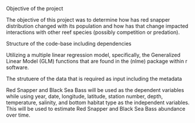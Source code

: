 Objective of the project

  The objective of this project was to determine how has red snapper distribution changed with its population and how has that change 
impacted interactions with other reef species (possibly competition or predation). 


Structure of the code-base including dependencies

  Utilizing a multiple linear regression model, specifically, the Generalized Linear Model (GLM) functions that are found in the (nlme) package 
within r software. 

The strutuere of the data that is required as input including the metadata

  Red Snapper and Black Sea Bass will be used as the dependent variables while using year, date, longitude, latitude, station number, 
depth, temperature, salinity, and bottom habitat type as the independent variables. This will be used to estimate Red Snapper and Black Sea Bass abundance over time.



